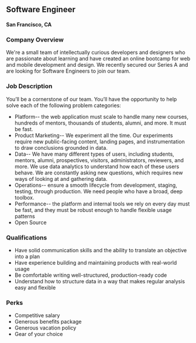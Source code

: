 ## Software Engineer
#### San Francisco, CA

### Company Overview
We're a small team of intellectually curious developers and designers who are passionate about learning and have created an online bootcamp for web and mobile development and design.  We recently secured our Series A and are looking for Software Engineers to join our team.    

### Job Description
You’ll be a cornerstone of our team. You’ll have the opportunity to help solve each of the following problem categories:

+	Platform-- the web application must scale to handle many new courses, hundreds of mentors, thousands of students, alumni, and more. It must be fast.
+	Product Marketing-- We experiment all the time. Our experiments require new public-facing content, landing pages, and instrumentation to draw conclusions grounded in data.
+	Data-- We have many different types of users, including students, mentors, alumni, prospectives, visitors, administrators, reviewers, and more. We use data analytics to understand how each of these users behave. We are constantly asking new questions, which requires new ways of looking at and gathering data.
+	Operations-- ensure a smooth lifecycle from development, staging, testing, through production. We need people who have a broad, deep toolbox.
+	Performance-- the platform and internal tools we rely on every day must be fast, and they must be robust enough to handle flexible usage patterns
+	Open Source

### Qualifications
+	Have solid communication skills and the ability to translate an objective into a plan
+	Have experience building and maintaining products with real-world usage
+	Be comfortable writing well-structured, production-ready code
+	Understand how to structure data in a way that makes regular analysis easy and flexible

### Perks
+	Competitive salary
+	Generous benefits package
+	Generous vacation policy
+	Gear of your choice


